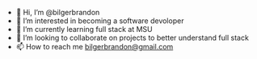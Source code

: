 - 👋 Hi, I’m @bilgerbrandon
- 👀 I’m interested in becoming a software devoloper 
- 🌱 I’m currently learning full stack at MSU
- 💞️ I’m looking to collaborate on projects to better understand full stack
- 📫 How to reach me bilgerbrandon@gmail.com

<!---
bilgerbrandon/bilgerbrandon is a ✨ special ✨ repository because its `README.md` (this file) appears on your GitHub profile.
You can click the Preview link to take a look at your changes.
--->
